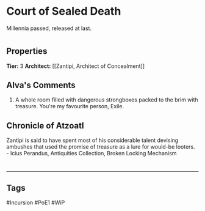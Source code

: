 # Court of Sealed Death
Millennia passed, released at last.

#
## Properties
**Tier:** 3
**Architect:** [[Zantipi, Architect of Concealment]]
## Alva's Comments
1. A whole room filled with dangerous strongboxes packed to the brim with treasure. You're my favourite person, Exile.
## Chronicle of Atzoatl
Zantipi is said to have spent most of his considerable talent devising ambushes that used the promise of treasure as a lure for would-be looters. - Icius Perandus, Antiquities Collection, Broken Locking Mechanism

#
---
## Tags
#Incursion
#PoE1
#WiP
